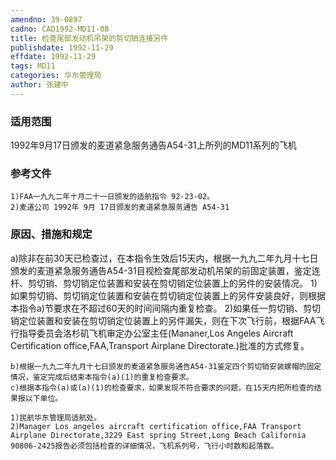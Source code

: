 ```yaml
---
amendno: 39-0897
cadno: CAD1992-MD11-08
title: 检查尾部发动机吊架的剪切销连接另件
publishdate: 1992-11-29
effdate: 1992-11-29
tags: MD11
categories: 华东管理局
author: 张建中
---
```


### 适用范围 
1992年9月17日颁发的麦道紧急服务通告A54-31上所列的MD11系列的飞机

<!--more-->
### 参考文件
    1)FAA一九九二年十月二十一日颁发的适航指令 92-23-02。
    2)麦道公司 1992年 9月 17日颁发的麦道紧急服务通告 A54-31 

### 原因、措施和规定 
a)除非在前30天已检查过，在本指令生效后15天内，根据一九九二年九月十七日颁发的麦道紧急服务通告A54-31目视检查尾部发动机吊架的前固定装置，鉴定连杆、剪切销、剪切销定位装置和安装在剪切销定位装置上的另件的安装情况。 
    1)如果剪切销、剪切销定位装置和安装在剪切销定位装置上的另件安装良好，则根据本指令a)节要求在不超过60天的时间间隔内重复检查。 
    2)如果任一剪切销、剪切销定位装置和安装在剪切销定位装置上的另件漏失，则在下次飞行前，根据FAA飞行指导委员会洛杉矶飞机审定办公室主任(Mananer,Los Angeles Aircraft  Certification office,FAA,Transport Airplane Directorate.)批准的方式修复。 

       
    b)根据一九九二年九月十七日颁发的麦道紧急服务通告A54-31鉴定四个剪切销安装螺帽的固定情况，鉴定完成后结束本指令(a)(1)的重复检查要求。 
    c)根据本指令(a)或(a)(1)的检查要求，如果发现不符合要求的问题，在15天内把所检查的结果报以下单位。 

    1)民航华东管理局适航处。 
    2)Manager Los angeles aircraft certification office,FAA Transport Airplane Directorate,3229 East spring Street,Long Beach California 90806-2425报告必须包括检查的详细情况，飞机系列号，飞行小时数和起落数。
